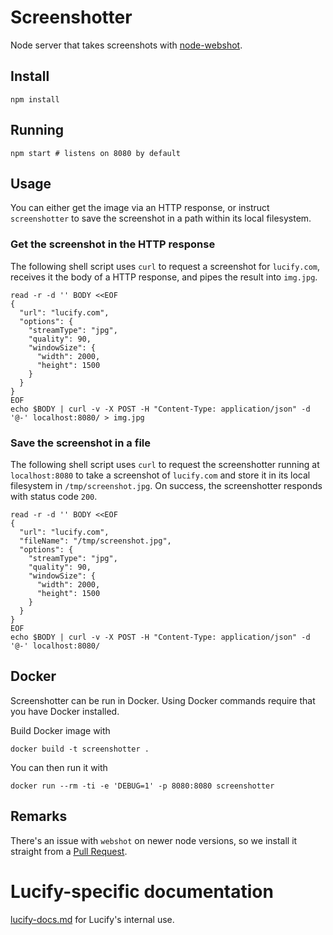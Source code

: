 
# Screenshotter

Node server that takes screenshots
with [node-webshot](https://github.com/brenden/node-webshot).

## Install

```shell
npm install
```

## Running

```shell
npm start # listens on 8080 by default
```

## Usage

You can either get the image via an HTTP response, or instruct `screenshotter`
to save the screenshot in a path within its local filesystem.

### Get the screenshot in the HTTP response

The following shell script uses `curl` to request a screenshot for `lucify.com`,
receives it the body of a HTTP response, and pipes the result into `img.jpg`.

```shell
read -r -d '' BODY <<EOF
{
  "url": "lucify.com",
  "options": {
    "streamType": "jpg",
    "quality": 90,
    "windowSize": {
      "width": 2000,
      "height": 1500
    }
  }
}
EOF
echo $BODY | curl -v -X POST -H "Content-Type: application/json" -d '@-' localhost:8080/ > img.jpg
```

### Save the screenshot in a file

The following shell script uses `curl` to request the screenshotter running at `localhost:8080`
to take a screenshot of `lucify.com` and store it in its local filesystem in `/tmp/screenshot.jpg`.
On success, the screenshotter responds with status code `200`.

```shell
read -r -d '' BODY <<EOF
{
  "url": "lucify.com",
  "fileName": "/tmp/screenshot.jpg",
  "options": {
    "streamType": "jpg",
    "quality": 90,
    "windowSize": {
      "width": 2000,
      "height": 1500
    }
  }
}
EOF
echo $BODY | curl -v -X POST -H "Content-Type: application/json" -d '@-' localhost:8080/
```

## Docker

Screenshotter can be run in Docker. Using Docker commands require
that you have Docker installed.

Build Docker image with
```shell
docker build -t screenshotter .
```

You can then run it with
```shell
docker run --rm -ti -e 'DEBUG=1' -p 8080:8080 screenshotter
```

## Remarks

There's an issue with `webshot` on newer node versions, so we install it straight
from a [Pull Request](https://github.com/brenden/node-webshot/pull/150).

# Lucify-specific documentation

[lucify-docs.md](Documentation) for Lucify's internal use.
